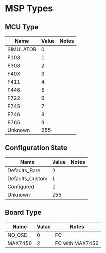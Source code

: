 # MSP Types

## MCU Type

| Name | Value | Notes |
|-------|------|-------|
|SIMULATOR | 0 | |
| F103 | 1 | |
| F303 | 2 | |
| F40X | 3 | |
| F411 | 4 | |
| F446 | 5 | |
| F722 | 6 | |
| F745 | 7 | |
| F746 | 8 | |
| F765 | 9 | |
| Unknown | 255 | |

## Configuration State

| Name | Value | Notes |
|-------|------|-------|
| Defaults_Bare | 0 | |
| Defaults_Custom | 1 | |
| Configured | 2 | |
| Unknown | 255 | |

## Board Type

| Name | Value | Notes |
|-------|------|-------|
| NO_OSD | 0 | FC |
| MAX7456 | 2 | FC with MAX7456 |
